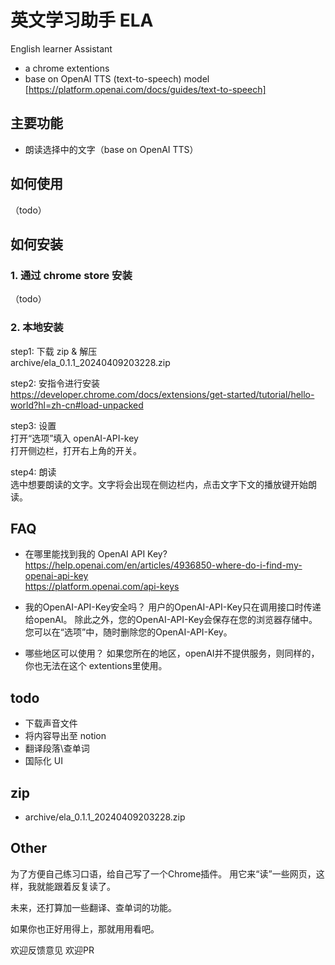 # 英文学习助手 ELA

English learner Assistant

- a chrome extentions
- base on OpenAI TTS (text-to-speech) model [https://platform.openai.com/docs/guides/text-to-speech]

## 主要功能

- 朗读选择中的文字（base on OpenAI TTS）

## 如何使用

（todo）

## 如何安装

### 1. 通过 chrome store 安装
（todo）     


### 2. 本地安装

step1: 下载 zip & 解压  
archive/ela_0.1.1_20240409203228.zip

step2: 安指令进行安装  
https://developer.chrome.com/docs/extensions/get-started/tutorial/hello-world?hl=zh-cn#load-unpacked

step3: 设置  
打开“选项”填入 openAI-API-key  
打开侧边栏，打开右上角的开关。

step4: 朗读  
选中想要朗读的文字。文字将会出现在侧边栏内，点击文字下文的播放键开始朗读。


## FAQ

- 在哪里能找到我的 OpenAI API Key?  
  https://help.openai.com/en/articles/4936850-where-do-i-find-my-openai-api-key  
  https://platform.openai.com/api-keys

- 我的OpenAI-API-Key安全吗？
  用户的OpenAI-API-Key只在调用接口时传递给openAI。
  除此之外，您的OpenAI-API-Key会保存在您的浏览器存储中。您可以在“选项”中，随时删除您的OpenAI-API-Key。

- 哪些地区可以使用？
  如果您所在的地区，openAI并不提供服务，则同样的，你也无法在这个 extentions里使用。



## todo

- 下载声音文件
- 将内容导出至 notion
- 翻译段落\查单词
- 国际化 UI

## zip

- archive/ela_0.1.1_20240409203228.zip


## Other

为了方便自己练习口语，给自己写了一个Chrome插件。
用它来“读”一些网页，这样，我就能跟着反复读了。

未来，还打算加一些翻译、查单词的功能。

如果你也正好用得上，那就用用看吧。

欢迎反馈意见 欢迎PR




